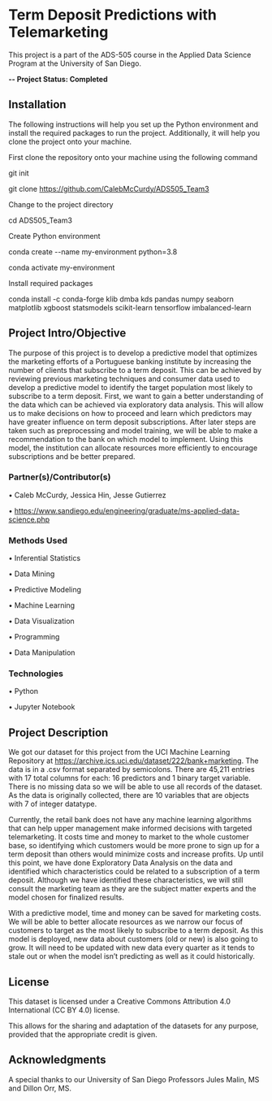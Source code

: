 # Term Deposit Predictions with Telemarketing

This project is a part of the ADS-505 course in the Applied Data Science Program at the University of San Diego. 

**-- Project Status: Completed**

## Installation
The following instructions will help you set up the Python environment and install the required packages to run the project. Additionally, it will help you clone the project onto your machine.

First clone the repository onto your machine using the following command

git init

git clone https://github.com/CalebMcCurdy/ADS505_Team3

Change to the project directory

cd ADS505_Team3

Create Python environment

conda create --name my-environment python=3.8

conda activate my-environment

Install required packages

conda install -c conda-forge klib dmba kds pandas numpy seaborn matplotlib xgboost statsmodels scikit-learn tensorflow imbalanced-learn 

## Project Intro/Objective

The purpose of this project is to develop a predictive model that optimizes the marketing efforts of a Portuguese banking institute by increasing the number of clients that subscribe to a term deposit. This can be achieved by reviewing previous marketing techniques and consumer data used to develop a predictive model to identify the target population most likely to subscribe to a term deposit. First, we want to gain a better understanding of the data which can be achieved via exploratory data analysis. This will allow us to make decisions on how to proceed and learn which predictors may have greater influence on term deposit subscriptions. After later steps are taken such as preprocessing and model training, we will be able to make a recommendation to the bank on which model to implement. Using this model, the institution can allocate resources more efficiently to encourage subscriptions and be better prepared. 

### Partner(s)/Contributor(s)  
•	Caleb McCurdy, Jessica Hin, Jesse Gutierrez

•	https://www.sandiego.edu/engineering/graduate/ms-applied-data-science.php 

### Methods Used
•	Inferential Statistics

•	Data Mining 

•	Predictive Modeling 

•	Machine Learning

•	Data Visualization

•	Programming 

•	Data Manipulation

### Technologies
•	Python

•	Jupyter Notebook

## Project Description
We got our dataset for this project from the UCI Machine Learning Repository at https://archive.ics.uci.edu/dataset/222/bank+marketing. The data is in a .csv format separated by semicolons. There are 45,211 entries with 17 total columns for each: 16 predictors and 1 binary target variable. There is no missing data so we will be able to use all records of the dataset. As the data is originally collected, there are 10 variables that are objects with 7 of integer datatype.

Currently, the retail bank does not have any machine learning algorithms that can help upper management make informed decisions with targeted telemarketing. It costs time and money to market to the whole customer base, so identifying which customers would be more prone to sign up for a term deposit than others would minimize costs and increase profits. Up until this point, we have done Exploratory Data Analysis on the data and identified which characteristics could be related to a subscription of a term deposit. Although we have identified these characteristics, we will still consult the marketing team as they are the subject matter experts and the model chosen for finalized results.

With a predictive model, time and money can be saved for marketing costs. We will be able to better allocate resources as we narrow our focus of customers to target as the most likely to subscribe to a term deposit. As this model is deployed, new data about customers (old or new) is also going to grow. It will need to be updated with new data every quarter as it tends to stale out or when the model isn’t predicting as well as it could historically.

## License
This dataset is licensed under a Creative Commons Attribution 4.0 International (CC BY 4.0) license.

This allows for the sharing and adaptation of the datasets for any purpose, provided that the appropriate credit is given.

## Acknowledgments
A special thanks to our University of San Diego Professors Jules Malin, MS and Dillon Orr, MS. 
